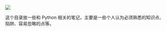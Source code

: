 ![](https://p99.pstatp.com/large/1b870002fead064aff93)

这个目录放一些和 Python 相关的笔记，主要是一些个人认为必须熟悉的知识点、陷阱、容易忽略的点等。